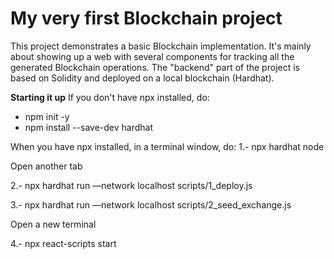 # My very first Blockchain project

This project demonstrates a basic Blockchain implementation. It's mainly about showing up a web with several components for tracking all the generated Blockchain operations.
The "backend" part of the project is based on Solidity and deployed on a local blockchain (Hardhat).

**Starting it up**
If you don't have npx installed, do:
- npm init -y
- npm install --save-dev hardhat

When you have npx installed, in a terminal window, do:
1.- npx hardhat node

Open another tab

2.- npx hardhat run —network localhost scripts/1_deploy.js

3.- npx hardhat run —network localhost scripts/2_seed_exchange.js

Open a new terminal

4.- npx react-scripts start
